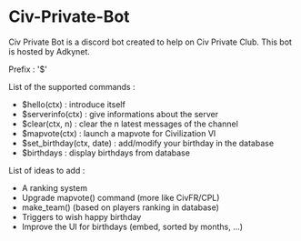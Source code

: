 # Civ-Private-Bot
Civ Private Bot is a discord bot created to help on Civ Private Club.
This bot is hosted by Adkynet.

Prefix : '$'

List of the supported commands :
  - $hello(ctx) : introduce itself
  - $serverinfo(ctx) : give informations about the server
  - $clear(ctx, n) : clear the n latest messages of the channel
  - $mapvote(ctx) : launch a mapvote for Civilization VI
  - $set_birthday(ctx, date) : add/modify your birthday in the database
  - $birthdays : display birthdays from database

List of ideas to add :
  - A ranking system
  - Upgrade mapvote() command (more like CivFR/CPL)
  - make_team() (based on players ranking in database)
  - Triggers to wish happy birthday
  - Improve the UI for birthdays (embed, sorted by months, ...)
